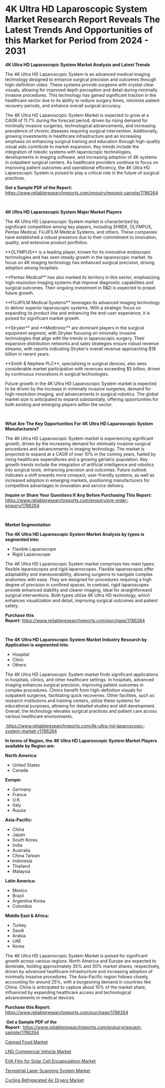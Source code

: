 <p><h1>4K Ultra HD Laparoscopic System Market Research Report Reveals The Latest Trends And Opportunities of this Market for Period from 2024 - 2031</h1></p><p><strong>4K Ultra HD Laparoscopic System Market Analysis and Latest Trends</strong></p>
<p><p>The 4K Ultra HD Laparoscopic System is an advanced medical imaging technology designed to enhance surgical precision and outcomes through high-definition video. These systems provide surgeons with crystal-clear visuals, allowing for improved depth perception and detail during minimally invasive procedures. This technology has gained significant traction in the healthcare sector due to its ability to reduce surgery times, minimize patient recovery periods, and enhance overall surgical accuracy.</p><p>The 4K Ultra HD Laparoscopic System Market is expected to grow at a CAGR of 11.7% during the forecast period, driven by rising demand for minimally invasive surgeries, technological advancements, and increasing prevalence of chronic diseases requiring surgical intervention. Additionally, growing investments in healthcare infrastructure and an increasing emphasis on enhancing surgical training and education through high-quality visual aids contribute to market expansion. Key trends include the integration of robotic systems with laparoscopic technologies, developments in imaging software, and increasing adoption of 4K systems in outpatient surgical centers. As healthcare providers continue to focus on improving patient outcomes and operational efficiency, the 4K Ultra HD Laparoscopic System is poised to play a critical role in the future of surgical practices.</p></p>
<p><strong>Get a Sample PDF of the Report:&nbsp;</strong> <a href="https://www.reliableresearchreports.com/enquiry/request-sample/1786264?utm_campaign=5&utm_medium=2&utm_source=Github&utm_content=ia&utm_term=19122024&utm_id=4k-ultra-hd-laparoscopic-system">https://www.reliableresearchreports.com/enquiry/request-sample/1786264</a></p>
<p>&nbsp;</p>
<p><strong>4K Ultra HD Laparoscopic System Major Market Players</strong></p>
<p><p>The 4K Ultra HD Laparoscopic System market is characterized by significant competition among key players, including SHREK, OLYMPUS, Pentax Medical, FUJIFILM Medical Systems, and others. These companies have established a robust presence due to their commitment to innovation, quality, and extensive product portfolios.</p><p>**OLYMPUS** is a leading player, known for its innovative endoscopic technologies and has seen steady growth in the laparoscopic market. Its focus on 4K imaging technology has enhanced surgical precision, driving adoption among hospitals.</p><p>**Pentax Medical** has also marked its territory in this sector, emphasizing high-resolution imaging systems that improve diagnostic capabilities and surgical outcomes. Their ongoing investment in R&D is expected to propel future growth.</p><p>**FUJIFILM Medical Systems** leverages its advanced imaging technology to deliver superior laparoscopic systems. With a strategic focus on expanding its product line and enhancing the end-user experience, it is poised for significant market growth.</p><p>**Stryker** and **Medtronic** are dominant players in the surgical equipment segment, with Stryker focusing on minimally invasive technologies that align with the trends in laparoscopic surgery. Their expansive distribution networks and sales strategies ensure robust revenue streams, with reports indicating Stryker’s overall revenue approaching $18 billion in recent years.</p><p>**Smith & Nephew PLC**, specializing in surgical devices, also sees considerable market participation with revenues exceeding $5 billion, driven by continuous innovations in surgical technologies.</p><p>Future growth in the 4K Ultra HD Laparoscopic System market is expected to be driven by the increase in minimally invasive surgeries, demand for high-resolution imaging, and advancements in surgical robotics. The global market size is anticipated to expand substantially, offering opportunities for both existing and emerging players within the sector.</p></p>
<p>&nbsp;</p>
<p><strong>What Are The Key Opportunities For 4K Ultra HD Laparoscopic System Manufacturers?</strong></p>
<p><p>The 4K Ultra HD Laparoscopic System market is experiencing significant growth, driven by the increasing demand for minimally invasive surgical procedures and advancements in imaging technology. The market is projected to expand at a CAGR of over 10% in the coming years, fueled by rising healthcare expenditures and a growing geriatric population. Key growth trends include the integration of artificial intelligence and robotics into surgical tools, enhancing precision and outcomes. Future outlook indicates a shift towards more compact, user-friendly systems, as well as increased adoption in emerging markets, positioning manufacturers for competitive advantages in innovation and service delivery.</p></p>
<p><strong>Inquire or Share Your Questions If Any Before Purchasing This Report:</strong> <a href="https://www.reliableresearchreports.com/enquiry/pre-order-enquiry/1786264?utm_campaign=5&utm_medium=2&utm_source=Github&utm_content=ia&utm_term=19122024&utm_id=4k-ultra-hd-laparoscopic-system">https://www.reliableresearchreports.com/enquiry/pre-order-enquiry/1786264</a></p>
<p>&nbsp;</p>
<p><strong>Market Segmentation</strong></p>
<p><strong>The 4K Ultra HD Laparoscopic System Market Analysis by types is segmented into:</strong></p>
<p><ul><li>Flexible Laparoscope</li><li>Rigid Laparoscope</li></ul></p>
<p><p>The 4K Ultra HD Laparoscopic System market comprises two main types: flexible laparoscopes and rigid laparoscopes. Flexible laparoscopes offer adaptability and maneuverability, allowing surgeons to navigate complex anatomies with ease. They are designed for procedures requiring a high degree of precision in confined spaces. In contrast, rigid laparoscopes provide enhanced stability and clearer imaging, ideal for straightforward surgical interventions. Both types utilize 4K Ultra HD technology, which enhances visualization and detail, improving surgical outcomes and patient safety.</p></p>
<p><strong>Purchase this Report:&nbsp;</strong><a href="https://www.reliableresearchreports.com/purchase/1786264?utm_campaign=5&utm_medium=2&utm_source=Github&utm_content=ia&utm_term=19122024&utm_id=4k-ultra-hd-laparoscopic-system">https://www.reliableresearchreports.com/purchase/1786264</a></p>
<p>&nbsp;</p>
<p><strong>The 4K Ultra HD Laparoscopic System Market Industry Research by Application is segmented into:</strong></p>
<p><ul><li>Hospital</li><li>Clinic</li><li>Others</li></ul></p>
<p><p>The 4K Ultra HD Laparoscopic System market finds significant applications in hospitals, clinics, and other healthcare settings. In hospitals, advanced imaging enhances surgical precision, improving patient outcomes in complex procedures. Clinics benefit from high-definition visuals for outpatient surgeries, facilitating quick recoveries. Other facilities, such as research institutions and training centers, utilize these systems for educational purposes, allowing for detailed studies and skill development. Overall, the technology elevates surgical practices and patient care across various healthcare environments.</p></p>
<p><a href="https://www.reliableresearchreports.com/4k-ultra-hd-laparoscopic-system-market-r1786264?utm_campaign=5&utm_medium=2&utm_source=Github&utm_content=ia&utm_term=19122024&utm_id=4k-ultra-hd-laparoscopic-system">&nbsp;https://www.reliableresearchreports.com/4k-ultra-hd-laparoscopic-system-market-r1786264</a></p>
<p><strong>In terms of Region, the 4K Ultra HD Laparoscopic System Market Players available by Region are:</strong></p>
<p>
    <p> <strong> North America: </strong>
        <ul>
            <li>United States</li>
            <li>Canada</li>
        </ul>
        </p> 
    <p> <strong> Europe: </strong>
        <ul>
            <li>Germany</li>
            <li>France</li>
            <li>U.K.</li>
            <li>Italy</li>
            <li>Russia</li>
        </ul>
        </p> 
    <p> <strong> Asia-Pacific: </strong>
        <ul>
            <li>China</li>
            <li>Japan</li>
            <li>South Korea</li>
            <li>India</li>
            <li>Australia</li>
            <li>China Taiwan</li>
            <li>Indonesia</li>
            <li>Thailand</li>
            <li>Malaysia</li>
        </ul>
        </p> 
    <p> <strong> Latin America: </strong>
        <ul>
            <li>Mexico</li>
            <li>Brazil</li>
            <li>Argentina Korea</li>
            <li>Colombia</li>
        </ul>
        </p> 
    <p> <strong> Middle East & Africa: </strong>
        <ul>
            <li>Turkey</li>
            <li>Saudi</li>
            <li>Arabia</li>
            <li>UAE</li>
            <li>Korea</li>
        </ul>
    </p>
    </p>
<p><p>The 4K Ultra HD Laparoscopic System Market is poised for significant growth across various regions. North America and Europe are expected to dominate, holding approximately 35% and 30% market shares, respectively, driven by advanced healthcare infrastructure and increasing adoption of minimally invasive procedures. The Asia-Pacific region follows closely, accounting for around 25%, with a burgeoning demand in countries like China. China is anticipated to capture about 10% of the market share, influenced by expanding healthcare access and technological advancements in medical devices.</p></p>
<p><strong>Purchase this Report: </strong><a href="https://www.reliableresearchreports.com/purchase/1786264?utm_campaign=5&utm_medium=2&utm_source=Github&utm_content=ia&utm_term=19122024&utm_id=4k-ultra-hd-laparoscopic-system">https://www.reliableresearchreports.com/purchase/1786264</a></p>
<p>&nbsp;<strong>Get a Sample PDF of the Report:&nbsp;&nbsp;</strong><a href="https://www.reliableresearchreports.com/enquiry/request-sample/1786264?utm_campaign=5&utm_medium=2&utm_source=Github&utm_content=ia&utm_term=19122024&utm_id=4k-ultra-hd-laparoscopic-system">https://www.reliableresearchreports.com/enquiry/request-sample/1786264</a></p>
<p><strong></strong></p>
<p><p><a href="https://www.linkedin.com/pulse/canned-food-market-highlights-industry-growth-11-cagr-ylwdf?utm_campaign=5&utm_medium=2&utm_source=Github&utm_content=ia&utm_term=19122024&utm_id=4k-ultra-hd-laparoscopic-system">Canned Food Market</a></p><p><a href="https://github.com/FlorianWolf90/Market-Research-Report-List-1/blob/main/lng-commercial-vehicle-market.md?utm_campaign=5&utm_medium=2&utm_source=Github&utm_content=ia&utm_term=19122024&utm_id=4k-ultra-hd-laparoscopic-system">LNG Commercial Vehicle Market</a></p><p><a href="https://github.com/lylyparadise/Market-Research-Report-List-5/blob/main/eva-film-for-solar-cell-encapsulation-market.md?utm_campaign=5&utm_medium=2&utm_source=Github&utm_content=ia&utm_term=19122024&utm_id=4k-ultra-hd-laparoscopic-system">EVA Film for Solar Cell Encapsulation Market</a></p><p><a href="https://www.linkedin.com/pulse/market-outlook-terrestrial-laser-scanning-system-industry-1gw2f?utm_campaign=5&utm_medium=2&utm_source=Github&utm_content=ia&utm_term=19122024&utm_id=4k-ultra-hd-laparoscopic-system">Terrestrial Laser Scanning System Market</a></p><p><a href="https://www.linkedin.com/pulse/cycling-refrigerated-air-dryers-market-size-foreign-opportunities-nbtef?utm_campaign=5&utm_medium=2&utm_source=Github&utm_content=ia&utm_term=19122024&utm_id=4k-ultra-hd-laparoscopic-system">Cycling Refrigerated Air Dryers Market</a></p></p>